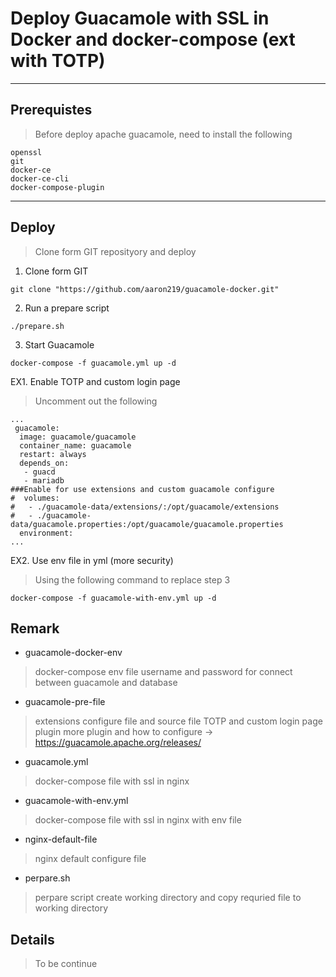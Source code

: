 # Deploy Guacamole with SSL in Docker and docker-compose (ext with TOTP)

---

## Prerequistes

> Before deploy apache guacamole, need to install the following

```
openssl
git
docker-ce
docker-ce-cli
docker-compose-plugin
```

---

## Deploy

> Clone form GIT reposityory and deploy

1. Clone form GIT

```
git clone "https://github.com/aaron219/guacamole-docker.git"
```

2. Run a prepare script

```
./prepare.sh
```

3. Start Guacamole

```
docker-compose -f guacamole.yml up -d
```

EX1. Enable TOTP and custom login page

> Uncomment out the following

```
...
 guacamole:
  image: guacamole/guacamole
  container_name: guacamole
  restart: always
  depends_on:
   - guacd
   - mariadb
###Enable for use extensions and custom guacamole configure
#  volumes:
#   - ./guacamole-data/extensions/:/opt/guacamole/extensions
#   - ./guacamole-data/guacamole.properties:/opt/guacamole/guacamole.properties
  environment:
...
```

EX2. Use env file in yml (more security)

> Using the following command to replace step 3

```
docker-compose -f guacamole-with-env.yml up -d
```

## Remark

- guacamole-docker-env

> docker-compose env file
> username and password for connect between guacamole and database

- guacamole-pre-file

> extensions configure file and source file
> TOTP and custom login page plugin
> more plugin and how to configure -> https://guacamole.apache.org/releases/

- guacamole.yml

> docker-compose file
> with ssl in nginx

- guacamole-with-env.yml

> docker-compose file
> with ssl in nginx
> with env file

- nginx-default-file

> nginx default configure file

- perpare.sh

> perpare script
> create working directory and copy requried file to working directory

## Details

> To be continue
